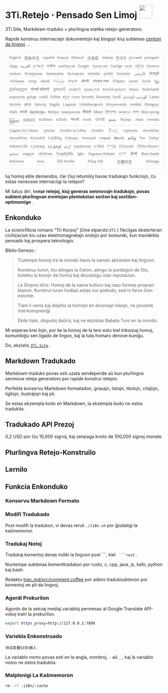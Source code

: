 <h1 style="justify-content:space-between">3Ti.Retejo ⋅ Pensado Sen Limoj <img src="//i-01.eu.org/3Ti/logo.svg" style="user-select:none;margin-top:-1px;width:42px"></h1>

3Ti.Site, Markdown-traduko + plurlingva statika retejo-generatoro.

Rapide konstruu internaciajn dokumentojn kaj blogojn kiuj subtenas [centojn da lingvoj](https://github.com/i18n-site/node/blob/main/lang/src/index.js) ...

<pre class="langli" style="display:flex;flex-wrap:wrap;background:transparent;border:1px solid #eee;font-size:12px;box-shadow:0 0 3px inset #eee;padding:12px 5px 4px 12px;justify-content:space-between;"><style>pre.langli i{font-weight:300;font-family:s;margin-right:7px;margin-bottom:8px;font-style:normal;color:#666;border-bottom:1px dashed #ccc;}</style><i>English</i><i> 简体中文 </i><i>español</i><i>français</i><i>Deutsch</i><i> 日本語 </i><i>italiano</i><i>한국어</i><i>русский</i><i>português</i><i>shqip</i><i>‫العربية‬</i><i>አማርኛ</i><i>অসমীয়া</i><i>azərbaycan</i><i>Eʋegbe</i><i>Aymar aru</i><i>Gaeilge</i><i>eesti</i><i>ଓଡ଼ିଆ</i><i>Oromoo</i><i>euskara</i><i>беларуская</i><i>bamanakan</i><i>български</i><i>íslenska</i><i>polski</i><i>bosanski</i><i>‫فارسی‬</i><i>भोजपुरी</i><i>Afrikaans</i><i>татар</i><i>dansk</i><i>‫ދިވެހިބަސް‬</i><i>ትግርኛ</i><i>डोगरी</i><i>संस्कृत भाषा</i><i>Filipino</i><i>suomi</i><i>Frysk</i><i>ខ្មែរ</i><i>ქართული</i><i>गोंयची कोंकणी</i><i>ગુજરાતી</i><i>avañe’ẽ</i><i>қазақ тілі</i><i>Kreyòl ayisyen</i><i>Hausa</i><i>Nederlands</i><i>кыргызча</i><i>galego</i><i>català</i><i>čeština</i><i>ಕನ್ನಡ</i><i>corsu</i><i>hrvatski</i><i>Runasimi</i><i>kurdî</i><i>‫کوردیی ناوەندی‬</i><i>Latina</i><i>latviešu</i><i>ລາວ</i><i>lietuvių</i><i>lingála</i><i>Luganda</i><i>Lëtzebuergesch</i><i>Kinyarwanda</i><i>română</i><i>Malagasy</i><i>Malti</i><i>मराठी</i><i>മലയാളം</i><i>Melayu</i><i>македонски</i><i>मैथिली</i><i>Māori</i><i>মৈতৈলোন্</i><i>монгол</i><i>বাংলা</i><i>Mizo ṭawng</i><i>မြန်မာ</i><i>𞄀𞄄𞄰𞄩𞄍𞄜𞄰</i><i>IsiXhosa</i><i>isiZulu</i><i>नेपाली</i><i>norsk</i><i>ਪੰਜਾਬੀ</i><i>‫پښتو‬</i><i>Nyanja</i><i>Akan</i><i>svenska</i><i>Gagana fa'a Sāmoa</i><i>српски</i><i>Sesotho sa Leboa</i><i>Sesotho</i><i>සිංහල</i><i>esperanto</i><i>slovenčina</i><i>slovenščina</i><i>Kiswahili</i><i>Gàidhlig</i><i>Cebuano</i><i>Soomaali</i><i>тоҷикӣ</i><i>తెలుగు</i><i>தமிழ்</i><i>ไทย</i><i>Türkçe</i><i>türkmen dili</i><i>Cymraeg</i><i>‫ئۇيغۇرچە‬</i><i>‫اردو‬</i><i>українська</i><i>o‘zbek</i><i>‫עברית‬</i><i>Ελληνικά</i><i>ʻŌlelo Hawaiʻi</i><i>‫سنڌي‬</i><i>magyar</i><i>chiShona</i><i>հայերեն</i><i>Igbo</i><i>Pagsasao Ilokano</i><i>‫ייִדיש‬</i><i>हिन्दी</i><i>Basa Sunda</i><i>Indonesia</i><i>Jawa</i><i>Èdè Yorùbá</i><i>Tiếng Việt</i><i> 正體中文 </i><i>Xitsonga</i></pre>

Iuj homoj eble demandos, ĉar ĉiuj retumiloj havas tradukajn funkciojn, ĉu estas nenecese internaciigi la retejon?

Mi ŝatus diri, ke**nur retejoj, kiuj generas senmovajn tradukojn, povas subteni plurlingvan enretejan plentekstan serĉon kaj serĉilon-optimumigo** .

## Enkonduko

La sciencfikcia romano &quot;Tri Korpoj&quot; (ĉine elparolo:`3Tǐ` ) fikciigas eksterteran civilizacion kiu uzas elektromagnetajn ondojn por komuniki, kun travidebla pensado kaj prospera teknologio.

Biblio·Genezo :

> Tiutempe homoj tra la mondo havis la saman akĉenton kaj lingvon.
>
> Konstruu turon, kiu atingas la ĉielon, atingu la pordegon de Dio, kolektu la korojn de homoj kaj disvastigu vian reputacion.
>
> La Sinjoro diris: Homoj de la sama kulturo kaj raso formas propran klanon. Konstrui turon hodiaŭ estas nur preludo, sed ni faros ĉion estonte.
>
> Tiam li venis kaj disĵetis la homojn en diversajn lokojn, ne povante interkompreniĝi.
>
> Ekde tiam, disputoj daŭris, kaj ne ekzistas Babela Turo en la mondo.

Mi esperas krei ilojn, por ke la homoj de la tero estu kiel trikorpaj homoj, komunikiĝu sen ligado de lingvo, kaj la tuta homaro denove kuniĝu.

Do, ekzistis [`3Ti.Site`](//3Ti.Site) .

## Markdown Tradukado

Markdown-traduko povas esti uzata sendepende aŭ kun plurlingva senmova reteja generatoro por rapide konstrui retejon.

Perfekte konservu Markdown formatadon, grasajn, listojn, titolojn, citaĵojn, ligilojn, ilustraĵojn kaj pli.

Se estas ekzempla kodo en Markdown, la ekzempla kodo ne estos tradukita.

## Tradukado API Prezoj

0,2 USD por ĉiu 10,000 signoj, kaj senpaga kvoto de 100,000 signoj monate.

## Plurlingva Retejo-Konstruilo

## Lernilo

## Funkcia Enkonduko

### Konservu Markdown Formato

### Modifi Tradukado

Post modifi la tradukon, vi devas reruli `./i18n.sh` por ĝisdatigi la kaŝmemoron.

### Tradukaj Notoj

Tradukaj komentoj devas indiki la lingvon post \```, kiel ` ```rust` .

Nuntempe subtenas komenttradukon por rusto, c, cpp, java, js, kafo, python kaj bash.

Redaktu [tran_md/src/comment.coffee](https://github.com/i18n-site/node/blob/main/tran_md/src/comment.coffee) por aldoni traduksubtenon por komentoj en pli da lingvoj.

### Agordi Prokurilon

Agordo de la sekvaj mediaj variabloj permesas al Google Translate API-vokoj trairi la prokurilon.

```bash
export https_proxy=http://127.0.0.1:7890
```

### Variebla Enkonstruado

```
测试变量${0}嵌入
```

La variablo nomo povas esti en la angla, nombroj, `-` aŭ `_` , kaj la variablo nomo ne estos tradukita.

### Malplenigi La Kaŝmemoron

```bash
rm -rf .i18n/.cache
```
